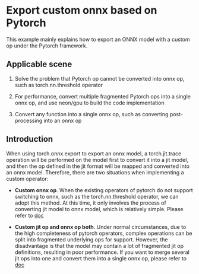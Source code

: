# Export custom onnx based on Pytorch

This example mainly explains how to export an ONNX model with a custom op under the Pytorch framework.



## Applicable scene

1. Solve the problem that Pytorch op cannot be converted into onnx op, such as torch.nn.threshold operator

2. For performance, convert multiple fragmented Pytorch ops into a single onnx op, and use neon/gpu to build the code implementation

3. Convert any function into a single onnx op, such as converting post-processing into an onnx op



## Introduction

When using torch.onnx.export to export an onnx model, a torch.jit.trace operation will be performed on the model first to convert it into a jit model, and then the op defined in the jit format will be mapped and converted into an onnx model. Therefore, there are two situations when implementing a custom operator:

- **Custom onnx op**. When the existing operators of pytorch do not support switching to onnx, such as the torch.nn.threshold operator, we can adopt this method. At this time, it only involves the process of converting jit model to onnx model, which is relatively simple. Please refer to [doc](./register_onnx_symbolic/README_EN.md)

- **Custom jit op and onnx op both**. Under normal circumstances, due to the high completeness of pytorch operators, complex operations can be split into fragmented underlying ops for support. However, the disadvantage is that the model may contain a lot of fragmented jit op definitions, resulting in poor performance. If you want to merge several jit ops into one and convert them into a single onnx op, please refer to [doc](./register_pytorch_op/README_EN.md)

